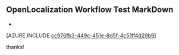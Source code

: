 ## OpenLocalization Workflow Test MarkDown
* 

[AZURE.INCLUDE [cc976fb3-449c-451e-8d5f-4c51ff4d29b9](calleeMd1.md)]

 
thanks!